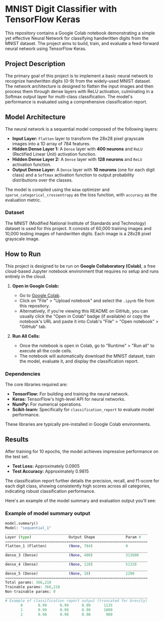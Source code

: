 # MNIST Digit Classifier with TensorFlow Keras

This repository contains a Google Colab notebook demonstrating a simple yet effective Neural Network for classifying handwritten digits from the MNIST dataset. The project aims to build, train, and evaluate a feed-forward neural network using TensorFlow Keras.

## Project Description

The primary goal of this project is to implement a basic neural network to recognize handwritten digits (0-9) from the widely-used MNIST dataset. The network architecture is designed to flatten the input images and then process them through dense layers with ReLU activation, culminating in a Softmax output layer for multi-class classification. The model's performance is evaluated using a comprehensive classification report.



## Model Architecture

The neural network is a sequential model composed of the following layers:<br>
* **Input Layer:** `Flatten` layer to transform the 28x28 pixel grayscale images into a 1D array of 784 features.
* **Hidden Dense Layer 1:** A `Dense` layer with **400 neurons** and `ReLU` (Rectified Linear Unit) activation function.
* **Hidden Dense Layer 2:** A `Dense` layer with **128 neurons** and `ReLU` activation function.
* **Output Dense Layer:** A `Dense` layer with **10 neurons** (one for each digit class) and a `Softmax` activation function to output probability distributions over the classes.

The model is compiled using the `Adam` optimizer and `sparse_categorical_crossentropy` as the loss function, with `accuracy` as the evaluation metric.

### Dataset

The MNIST (Modified National Institute of Standards and Technology) dataset is used for this project. It consists of 60,000 training images and 10,000 testing images of handwritten digits. Each image is a 28x28 pixel grayscale image.
## How to Run

This project is designed to be run on **Google Collaboratory (Colab)**, a free cloud-based Jupyter notebook environment that requires no setup and runs entirely in the cloud.

1.  **Open in Google Colab:**
    * Go to [Google Colab](https://colab.research.google.com/).
    * Click on "File" > "Upload notebook" and select the `.ipynb` file from this repository.
    * Alternatively, if you're viewing this README on GitHub, you can usually click the "Open in Colab" badge (if available) or copy the notebook's URL and paste it into Colab's "File" > "Open notebook" > "GitHub" tab.

2.  **Run All Cells:**
    * Once the notebook is open in Colab, go to "Runtime" > "Run all" to execute all the code cells.
    * The notebook will automatically download the MNIST dataset, train the model, evaluate it, and display the classification report.

### Dependencies

The core libraries required are:
* **TensorFlow:** For building and training the neural network.
* **Keras:** TensorFlow's high-level API for neural networks.
* **NumPy:** For numerical operations.
* **Scikit-learn:** Specifically for `classification_report` to evaluate model performance.

These libraries are typically pre-installed in Google Colab environments.
## Results

After training for 10 epochs, the model achieves impressive performance on the test set.

* **Test Loss:** Approximately 0.0905
* **Test Accuracy:** Approximately 0.9815

The classification report further details the precision, recall, and f1-score for each digit class, showing consistently high scores across all categories, indicating robust classification performance.

Here's an example of the model summary and evaluation output you'll see:
### Example of model summary output
```python
model.summary()
Model: "sequential_1"
_________________________________________________________________
Layer (type)                 Output Shape              Param #   
=================================================================
flatten_1 (Flatten)          (None, 784)               0         
_________________________________________________________________
dense_3 (Dense)              (None, 400)               313600    
_________________________________________________________________
dense_4 (Dense)              (None, 128)               51328     
_________________________________________________________________
dense_5 (Dense)              (None, 10)                1290      
=================================================================
Total params: 366,218
Trainable params: 366,218
Non-trainable params: 0
_________________________________________________________________
# Example of classification report output (truncated for brevity)
       0       0.99      0.99      0.99      1135
       1       0.99      0.99      0.99      1009
       2       0.98      0.98      0.98       980
